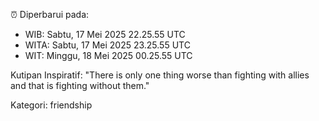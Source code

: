 ⏰ Diperbarui pada:
- WIB: Sabtu, 17 Mei 2025 22.25.55 UTC
- WITA: Sabtu, 17 Mei 2025 23.25.55 UTC
- WIT: Minggu, 18 Mei 2025 00.25.55 UTC

Kutipan Inspiratif:
"There is only one thing worse than fighting with allies and that is fighting without them."


Kategori: friendship

